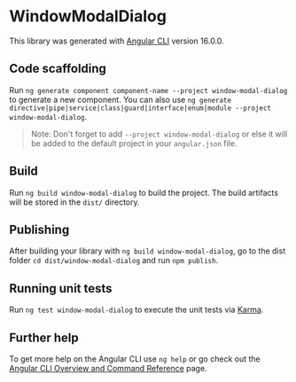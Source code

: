 # WindowModalDialog

This library was generated with [Angular CLI](https://github.com/angular/angular-cli) version 16.0.0.

## Code scaffolding

Run `ng generate component component-name --project window-modal-dialog` to generate a new component. You can also use `ng generate directive|pipe|service|class|guard|interface|enum|module --project window-modal-dialog`.
> Note: Don't forget to add `--project window-modal-dialog` or else it will be added to the default project in your `angular.json` file. 

## Build

Run `ng build window-modal-dialog` to build the project. The build artifacts will be stored in the `dist/` directory.

## Publishing

After building your library with `ng build window-modal-dialog`, go to the dist folder `cd dist/window-modal-dialog` and run `npm publish`.

## Running unit tests

Run `ng test window-modal-dialog` to execute the unit tests via [Karma](https://karma-runner.github.io).

## Further help

To get more help on the Angular CLI use `ng help` or go check out the [Angular CLI Overview and Command Reference](https://angular.io/cli) page.
